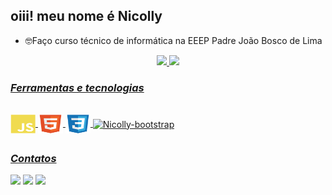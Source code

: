 ##  oiii!  meu nome é Nicolly

* 🤓Faço curso técnico de informática na EEEP Padre João Bosco de Lima

<div align="center">
  <a href="https://github.com/Niicolly-nogueira">
  <img height="180em" src="https://github-readme-stats.vercel.app/api?username=niicolly-nogueira&show_icons=true&theme=dracula&include_all_commits=true&count_private=true"/>
  <img height="150em" src="https://github-readme-stats.vercel.app/api/top-langs/?username=niicolly-nogueira&layout=compact&langs_count=7&theme=dracula"/>
</div>

 ### _Ferramentas e tecnologias_
 
 <div style="display: inline_block"><br>
  <img align="center" alt="Nicolly-Js" height="30" width="40" src="https://raw.githubusercontent.com/devicons/devicon/master/icons/javascript/javascript-plain.svg">
  <img align="center" alt="Nicolly-HTML" height="30" width="40" src="https://raw.githubusercontent.com/devicons/devicon/master/icons/html5/html5-original.svg">
  <img align="center" alt="Nicolly-CSS" height="30" width="40" src="https://raw.githubusercontent.com/devicons/devicon/master/icons/css3/css3-original.svg">
  <img align="center" alt="Nicolly-bootstrap" height="35" width="40" src="https://cdn.jsdelivr.net/gh/devicons/devicon/icons/bootstrap/bootstrap-original.svg" />
</div>

##
 
 ### _Contatos_
 
 <div> 
  <a href="https://www.instagram.com/niiccode.js/" target="_blank"><img src="https://img.shields.io/badge/-Instagram-%23E4405F?style=for-the-badge&logo=instagram&logoColor=white" target="_blank"></a>
  <a href = "https://is.gd/niicolly7nogueira"><img src="https://img.shields.io/badge/-Gmail-%23333?style=for-the-badge&logo=gmail&logoColor=white" target="_blank"></a>
  <a href="www.linkedin.com/in/nic-nogue" target="_blank"><img src="https://img.shields.io/badge/-LinkedIn-%230077B5?style=for-the-badge&logo=linkedin&logoColor=white" target="_blank"></a> 
 
 
</div>
